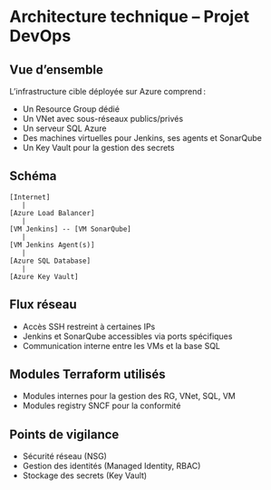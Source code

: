 # Architecture technique – Projet DevOps

## Vue d’ensemble

L’infrastructure cible déployée sur Azure comprend :
- Un Resource Group dédié
- Un VNet avec sous-réseaux publics/privés
- Un serveur SQL Azure
- Des machines virtuelles pour Jenkins, ses agents et SonarQube
- Un Key Vault pour la gestion des secrets

## Schéma

```
[Internet]
   |
[Azure Load Balancer]
   |
[VM Jenkins] -- [VM SonarQube]
   |
[VM Jenkins Agent(s)]
   |
[Azure SQL Database]
   |
[Azure Key Vault]
```

## Flux réseau

- Accès SSH restreint à certaines IPs
- Jenkins et SonarQube accessibles via ports spécifiques
- Communication interne entre les VMs et la base SQL

## Modules Terraform utilisés

- Modules internes pour la gestion des RG, VNet, SQL, VM
- Modules registry SNCF pour la conformité

## Points de vigilance

- Sécurité réseau (NSG)
- Gestion des identités (Managed Identity, RBAC)
- Stockage des secrets (Key Vault)
